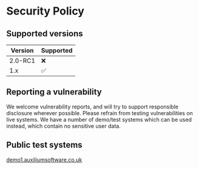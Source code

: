 # Security Policy

## Supported versions

| Version | Supported          |
| ------- | ------------------ |
| 2.0-RC1 | :x:                |
| 1.x     | :white_check_mark: |

## Reporting a vulnerability

We welcome vulnerability reports, and will try to support responsible disclosure wherever possible. 
Please refrain from testing vulnerabilities on live systems. 
We have a number of demo/test systems which can be used instead, which contain no sensitive user data. 

## Public test systems

[demo1.auxiliumsoftware.co.uk](https://demo1.auxiliumsoftware.co.uk)
